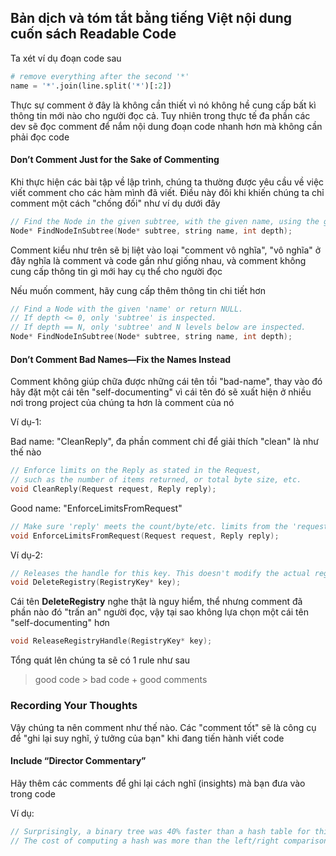 ## Bản dịch và tóm tắt bằng tiếng Việt nội dung cuốn sách Readable Code

Ta xét ví dụ đoạn code sau

```python
# remove everything after the second '*'
name = '*'.join(line.split('*')[:2])
```

Thực sự comment ở đây là không cần thiết vì nó không hề cung cấp bất kì thông tin mới nào cho người đọc cả. Tuy nhiên trong thực tế đa phần các dev sẽ đọc comment để nắm nội dung đoạn code nhanh hơn mà không cần phải đọc code

#### Don’t Comment Just for the Sake of Commenting

Khi thực hiện các bài tập về lập trình, chúng ta thường được yêu cầu về việc viết comment cho các hàm mình đã viết. Điều này đôi khi khiến chúng ta chỉ comment một cách "chống đối" như ví dụ dưới đây

```C
// Find the Node in the given subtree, with the given name, using the given depth.
Node* FindNodeInSubtree(Node* subtree, string name, int depth);
```

Comment kiểu như trên sẽ bị liệt vào loại "comment vô nghĩa", "vô nghĩa" ở đây nghĩa là comment và code gần như giống nhau, và comment không cung cấp thông tin gì mới hay cụ thể cho người đọc

Nếu muốn comment, hãy cung cấp thêm thông tin chi tiết hơn

```C
// Find a Node with the given 'name' or return NULL.
// If depth <= 0, only 'subtree' is inspected.
// If depth == N, only 'subtree' and N levels below are inspected.
Node* FindNodeInSubtree(Node* subtree, string name, int depth);
```

#### Don’t Comment Bad Names—Fix the Names Instead

Comment không giúp chữa được những cái tên tồi "bad-name", thay vào đó hãy đặt một cái tên "self-documenting" vì cái tên đó sẽ xuất hiện ở nhiều nơi trong project của chúng ta hơn là comment của nó

Ví dụ-1: 

Bad name: "CleanReply", đa phần comment chỉ để giải thích "clean" là như thế nào

```C
// Enforce limits on the Reply as stated in the Request,
// such as the number of items returned, or total byte size, etc.
void CleanReply(Request request, Reply reply);
```

Good name: "EnforceLimitsFromRequest"

```C
// Make sure 'reply' meets the count/byte/etc. limits from the 'request'
void EnforceLimitsFromRequest(Request request, Reply reply);
```

Ví dụ-2:

```C
// Releases the handle for this key. This doesn't modify the actual registry.
void DeleteRegistry(RegistryKey* key);
```

Cái tên **DeleteRegistry** nghe thật là nguy hiểm, thể nhưng comment đã phần nào đó "trấn an" người đọc, vậy tại sao không lựa chọn một cái tên "self-documenting" hơn

```C
void ReleaseRegistryHandle(RegistryKey* key);
```

Tổng quát lên chúng ta sẽ có 1 rule như sau

> good code > bad code + good comments

### Recording Your Thoughts

Vậy chúng ta nên comment như thế nào. Các "comment tốt" sẽ là công cụ để "ghi lại suy nghĩ, ý tưởng của bạn" khi đang tiến hành viết code

#### Include “Director Commentary”

Hãy thêm các comments để ghi lại cách nghĩ (insights) mà bạn đưa vào trong code

Ví dụ:
```javascript
// Surprisingly, a binary tree was 40% faster than a hash table for this data.
// The cost of computing a hash was more than the left/right comparisons.
```






